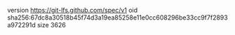 version https://git-lfs.github.com/spec/v1
oid sha256:67dc8a30518b45f74d3a19ea85258e11e0cc608296be33cc9f7f2893a972291d
size 3626
